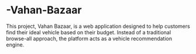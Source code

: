 # -Vahan-Bazaar
This project, Vahan Bazaar, is a web application designed to help customers find their ideal vehicle based on their budget. Instead of a traditional browse-all approach, the platform acts as a vehicle recommendation engine.
